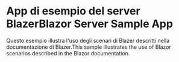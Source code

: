 # <a name="blazor-server-sample-app"></a><span data-ttu-id="1445c-101">App di esempio del server Blazer</span><span class="sxs-lookup"><span data-stu-id="1445c-101">Blazor Server Sample App</span></span>

<span data-ttu-id="1445c-102">Questo esempio illustra l'uso degli scenari di Blazer descritti nella documentazione di Blazer.</span><span class="sxs-lookup"><span data-stu-id="1445c-102">This sample illustrates the use of Blazor scenarios described in the Blazor documentation.</span></span>

